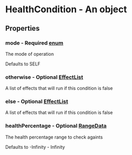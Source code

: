 

# HealthCondition - An object



## Properties



### mode - Required [enum](enum)



 The mode of operation



Defaults to SELF



### otherwise - Optional [EffectList](EffectList)



 A list of effects that will run if this condition is false



### else - Optional [EffectList](EffectList)



 A list of effects that will run if this condition is false



### healthPercentage - Optional [RangeData](RangeData)



 The health percentage range to check againts



Defaults to -Infinity - Infinity

